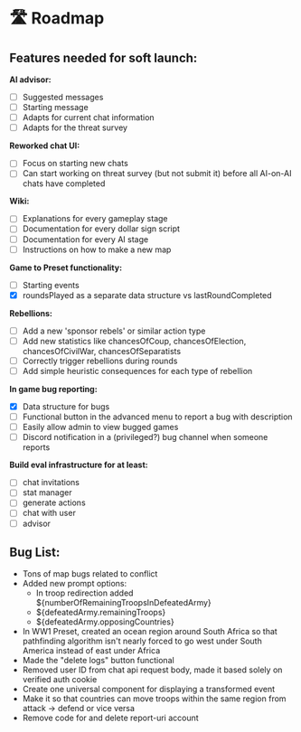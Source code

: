 # 🛣️ Roadmap

## Features needed for soft launch:

**AI advisor:**

* [ ] Suggested messages
* [ ] Starting message
* [ ] Adapts for current chat information
* [ ] Adapts for the threat survey

**Reworked chat UI:**

* [ ] Focus on starting new chats
* [ ] Can start working on threat survey (but not submit it) before all AI-on-AI chats have completed

**Wiki:**

* [ ] Explanations for every gameplay stage
* [ ] Documentation for every dollar sign script
* [ ] Documentation for every AI stage
* [ ] Instructions on how to make a new map

**Game to Preset functionality:**

* [ ] Starting events
* [x] roundsPlayed as a separate data structure vs lastRoundCompleted&#x20;

**Rebellions:**

* [ ] Add a new 'sponsor rebels' or similar action type
* [ ] Add new statistics like chancesOfCoup, chancesOfElection, chancesOfCivilWar, chancesOfSeparatists
* [ ] Correctly trigger rebellions during rounds
* [ ] Add simple heuristic consequences for each type of rebellion

**In game bug reporting:**

* [x] Data structure for bugs
* [ ] Functional button in the advanced menu to report a bug with description
* [ ] Easily allow admin to view bugged games
* [ ] Discord notification in a (privileged?) bug channel when someone reports

**Build eval infrastructure for at least:**

* [ ] chat invitations
* [ ] stat manager
* [ ] generate actions
* [ ] chat with user
* [ ] advisor

## Bug List:

* Tons of map bugs related to conflict&#x20;
* Added new prompt options:
  * In troop redirection added ${numberOfRemainingTroopsInDefeatedArmy}
  * ${defeatedArmy.remainingTroops}
  * ${defeatedArmy.opposingCountries}
* In WW1 Preset, created an ocean region around South Africa so that pathfinding algorithm isn't nearly forced to go west under South America instead of east under Africa
* Made the "delete logs" button functional
* Removed user ID from chat api request body, made it based solely on verified auth cookie
* Create one universal component for displaying a transformed event&#x20;
* Make it so that countries can move troops within the same region from attack -> defend or vice versa
* Remove code for and delete report-uri account
